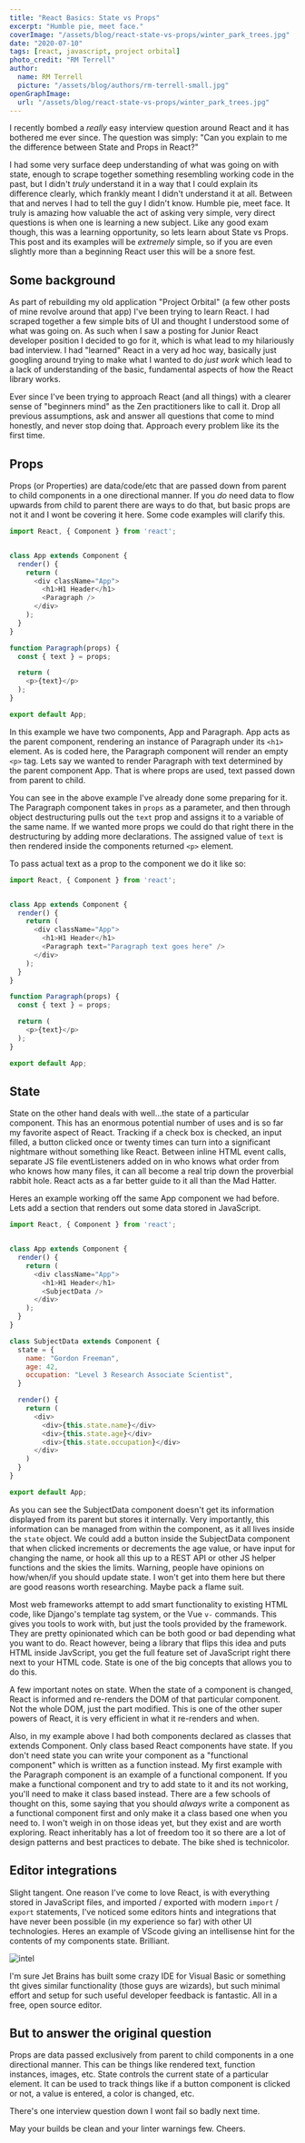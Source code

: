 ```yaml
---
title: "React Basics: State vs Props"
excerpt: "Humble pie, meet face."
coverImage: "/assets/blog/react-state-vs-props/winter_park_trees.jpg"
date: "2020-07-10"
tags: [react, javascript, project orbital]
photo_credit: "RM Terrell"
author:
  name: RM Terrell
  picture: "/assets/blog/authors/rm-terrell-small.jpg"
openGraphImage:
  url: "/assets/blog/react-state-vs-props/winter_park_trees.jpg"
---
```


I recently bombed a _really_ easy interview question around React and it has bothered me ever since. The question was simply: "Can you explain to me the difference between State and Props in React?"

I had some very surface deep understanding of what was going on with state, enough to scrape together something resembling working code in the past, but I didn't _truly_ understand it in a way that I could explain its difference clearly, which frankly meant I didn't understand it at all. Between that and nerves I had to tell the guy I didn't know. Humble pie, meet face. It truly is amazing how valuable the act of asking very simple, very direct questions is when one is learning a new subject. Like any good exam though, this was a learning opportunity, so lets learn about State vs Props. This post and its examples will be _extremely_ simple, so if you are even slightly more than a beginning React user this will be a snore fest.

## Some background

As part of rebuilding my old application "Project Orbital" (a few other posts of mine revolve around that app) I've been trying to learn React. I had scraped together a few simple bits of UI and thought I understood some of what was going on. As such when I saw a posting for Junior React developer position I decided to go for it, which is what lead to my hilariously bad interview. I had "learned" React in a very ad hoc way, basically just googling around trying to make what I wanted to do _just work_ which lead to a lack of understanding of the basic, fundamental aspects of how the React library works.

Ever since I've been trying to approach React (and all things) with a clearer sense of "beginners mind" as the Zen practitioners like to call it. Drop all previous assumptions, ask and answer all questions that come to mind honestly, and never stop doing that. Approach every problem like its the first time.

## Props

Props (or Properties) are data/code/etc that are passed down from parent to child components in a one directional manner. If you _do_ need data to flow upwards from child to parent there are ways to do that, but basic props are not it and I wont be covering it here. Some code examples will clarify this.

```javascript
import React, { Component } from 'react';


class App extends Component {
  render() {
    return (
      <div className="App">
        <h1>H1 Header</h1>
        <Paragraph />
      </div>
    );
  }
}

function Paragraph(props) {
  const { text } = props;

  return (
    <p>{text}</p>
  );
}

export default App;
```

In this example we have two components, App and Paragraph. App acts as the parent component, rendering an instance of Paragraph under its `<h1>` element. As is coded here, the Paragraph component will render an empty `<p>` tag. Lets say we wanted to render Paragraph with text determined by the parent component App. That is where props are used, text passed down from parent to child.

You can see in the above example I've already done some preparing for it. The Paragraph component takes in `props` as a parameter, and then through object destructuring pulls out the `text` prop and assigns it to a variable of the same name. If we wanted more props we could do that right there in the destructuring by adding more declarations. The assigned value of `text` is then rendered inside the components returned `<p>` element.

To pass actual text as a prop to the component we do it like so:

```javascript
import React, { Component } from 'react';


class App extends Component {
  render() {
    return (
      <div className="App">
        <h1>H1 Header</h1>
        <Paragraph text="Paragraph text goes here" />
      </div>
    );
  }
}

function Paragraph(props) {
  const { text } = props;

  return (
    <p>{text}</p>
  );
}

export default App;
```

## State

State on the other hand deals with well...the state of a particular component. This has an enormous potential number of uses and is so far my favorite aspect of React. Tracking if a check box is checked, an input filled, a button clicked once or twenty times can turn into a significant nightmare without something like React. Between inline HTML event calls, separate JS file eventListeners added on in who knows what order from who knows how many files, it can all become a real trip down the proverbial rabbit hole. React acts as a far better guide to it all than the Mad Hatter.

Heres an example working off the same App component we had before. Lets add a section that renders out some data stored in JavaScript.

```javascript
import React, { Component } from 'react';


class App extends Component {
  render() {
    return (
      <div className="App">
        <h1>H1 Header</h1>
        <SubjectData />
      </div>
    );
  }
}

class SubjectData extends Component {
  state = {
    name: "Gordon Freeman",
    age: 42,
    occupation: "Level 3 Research Associate Scientist",
  }

  render() {
    return (
      <div>
        <div>{this.state.name}</div>
        <div>{this.state.age}</div>
        <div>{this.state.occupation}</div>
      </div>
    )
  }
}

export default App;
```

As you can see the SubjectData component doesn't get its information displayed from its parent but stores it internally. Very importantly, this information can be managed from within the component, as it all lives inside the `state` object. We could add a button inside the SubjectData component that when clicked increments or decrements the age value, or have input for changing the name, or hook all this up to a REST API or other JS helper functions and the skies the limits. Warning, people have opinions on how/when/if you should update state. I won't get into them here but there are good reasons worth researching. Maybe pack a flame suit.

Most web frameworks attempt to add smart functionality to existing HTML code, like Django's template tag system, or the Vue `v-` commands. This gives you tools to work with, but just the tools provided by the framework. They are pretty opinionated which can be both good or bad depending what you want to do. React however, being a library that flips this idea and puts HTML inside JavScript, you get the full feature set of JavaScript right there next to your HTML code. State is one of the big concepts that allows you to do this.

A few important notes on state. When the state of a component is changed, React is informed and re-renders the DOM of that particular component. Not the whole DOM, just the part modified. This is one of the other super powers of React, it is very efficient in what it re-renders and when.

Also, in my example above I had both components declared as classes that extends Component. Only class based React components have state. If you don't need state you can write your component as a "functional component" which is written as a function instead. My first example with the Paragraph component is an example of a functional component. If you make a functional component and try to add state to it and its not working, you'll need to make it class based instead. There are a few schools of thought on this, some saying that you should _always_ write a component as a functional component first and only make it a class based one when you need to. I won't weigh in on those ideas yet, but they exist and are worth exploring. React inheritably has a lot of freedom too it so there are a lot of design patterns and best practices to debate. The bike shed is technicolor.

## Editor integrations

Slight tangent. One reason I've come to love React, is with everything stored in JavaScript files, and imported / exported with modern `import` / `export` statements, I've noticed some editors hints and integrations that have never been possible (in my experience so far) with other UI technologies. Heres an example of VScode giving an intellisense hint for the contents of my components state. Brilliant.

![intel](/assets/blog/react-state-vs-props/intel.png)

I'm sure Jet Brains has built some crazy IDE for Visual Basic or something tht gives similar functionality (those guys are wizards), but such minimal effort and setup for such useful developer feedback is fantastic. All in a free, open source editor.

## But to answer the original question

Props are data passed exclusively from parent to child components in a one directional manner. This can be things like rendered text, function instances, images, etc. State controls the current state of a particular element. It can be used to track things like if a button component is clicked or not, a value is entered, a color is changed, etc.

There's one interview question down I wont fail so badly next time.

May your builds be clean and your linter warnings few. Cheers.
